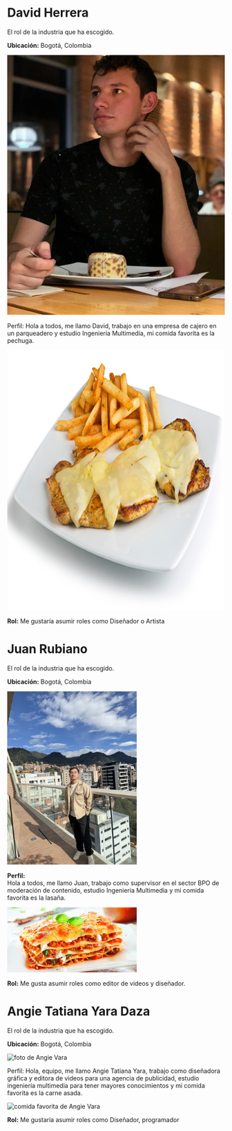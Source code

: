 <h1>David Herrera</h1>

<p>El rol de la industria que ha escogido.</p>

<p><b>Ubicación:</b> Bogotá, Colombia</p>

<img src="David%20Herrera/david%20Herrera.jpg" alt="foto de David Herrera" width="800" height="600" loading="lazy">

<p>
Perfil:  
Hola a todos, me llamo David, trabajo en una empresa de cajero en un parqueadero y estudio Ingeniería Multimedia, mi comida favorita es la pechuga.
</p>

<img src="David%20Herrera/pechuga-gratinada-test.png" alt="comida favorita" width="800" height="600" loading="lazy">

<p><b>Rol:</b> Me gustaría asumir roles como Diseñador o Artista</p>


# Juan Rubiano

El rol de la industria que ha escogido.

**Ubicación:** Bogotá, Colombia

<img src="Juan%20Rubiano/IMG_5547.jpeg" alt="foto de Juan Rubiano" width="300">

**Perfil:**  
Hola a todos, me llamo Juan, trabajo como supervisor en el sector BPO de moderación de contenido, estudio Ingeniería Multimedia y mi comida favorita es la lasaña.

<img src="Juan%20Rubiano/lasana-en-salsa-bechamel.webp" alt="comida favorita: lasaña" width="300">

**Rol:** Me gusta asumir roles como editor de videos y diseñador.

<h1>Angie Tatiana Yara Daza</h1>

<p>El rol de la industria que ha escogido.</p>

<p><b>Ubicación:</b> Bogotá, Colombia</p>

<img src="Angie Vara/Angie Yara.jpg" alt="foto de Angie Vara" width="300">

<p>
Perfil:  
Hola, equipo, me llamo Angie Tatiana Yara, trabajo como diseñadora gráfica y editora de videos para una agencia de publicidad, estudio ingeniería multimedia para tener mayores conocimientos y mi comida favorita es la carne asada.</p>
<img src="Angie Vara/Comida_Favorita.jpg" alt="comida favorita de Angie Vara" width="300">
<p><b>Rol:</b> Me gustaría asumir roles como Diseñador, programador</p>

